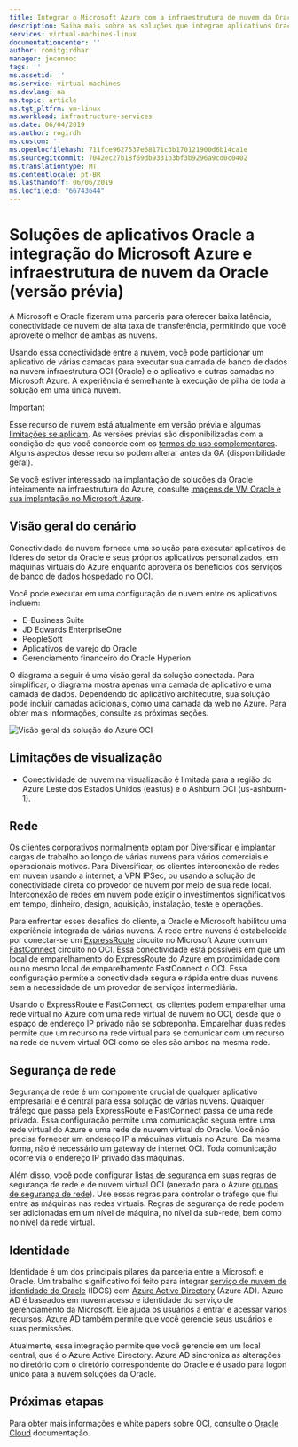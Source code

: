 ```yaml
---
title: Integrar o Microsoft Azure com a infraestrutura de nuvem da Oracle | Microsoft Docs
description: Saiba mais sobre as soluções que integram aplicativos Oracle em execução no Microsoft Azure com bancos de dados na nuvem infraestrutura OCI (Oracle).
services: virtual-machines-linux
documentationcenter: ''
author: romitgirdhar
manager: jeconnoc
tags: ''
ms.assetid: ''
ms.service: virtual-machines
ms.devlang: na
ms.topic: article
ms.tgt_pltfrm: vm-linux
ms.workload: infrastructure-services
ms.date: 06/04/2019
ms.author: rogirdh
ms.custom: ''
ms.openlocfilehash: 711fce9627537e68171c3b170121900d6b14ca1e
ms.sourcegitcommit: 7042ec27b18f69db9331b3bf3b9296a9cd0c0402
ms.translationtype: MT
ms.contentlocale: pt-BR
ms.lasthandoff: 06/06/2019
ms.locfileid: "66743644"
---
```

# <a name="oracle-application-solutions-integrating-microsoft-azure-and-oracle-cloud-infrastructure-preview"></a>Soluções de aplicativos Oracle a integração do Microsoft Azure e infraestrutura de nuvem da Oracle (versão prévia)

A Microsoft e Oracle fizeram uma parceria para oferecer baixa latência, conectividade de nuvem de alta taxa de transferência, permitindo que você aproveite o melhor de ambas as nuvens. 

Usando essa conectividade entre a nuvem, você pode particionar um aplicativo de várias camadas para executar sua camada de banco de dados na nuvem infraestrutura OCI (Oracle) e o aplicativo e outras camadas no Microsoft Azure. A experiência é semelhante à execução de pilha de toda a solução em uma única nuvem. 

> [!IMPORTANT]
> Esse recurso de nuvem está atualmente em versão prévia e algumas [limitações se aplicam](#preview-limitations). As versões prévias são disponibilizadas com a condição de que você concorde com os [termos de uso complementares](https://azure.microsoft.com/support/legal/preview-supplemental-terms/). Alguns aspectos desse recurso podem alterar antes da GA (disponibilidade geral).

Se você estiver interessado na implantação de soluções da Oracle inteiramente na infraestrutura do Azure, consulte [imagens de VM Oracle e sua implantação no Microsoft Azure](oracle-vm-solutions.md).

## <a name="scenario-overview"></a>Visão geral do cenário

Conectividade de nuvem fornece uma solução para executar aplicativos de líderes do setor da Oracle e seus próprios aplicativos personalizados, em máquinas virtuais do Azure enquanto aproveita os benefícios dos serviços de banco de dados hospedado no OCI. 

Você pode executar em uma configuração de nuvem entre os aplicativos incluem:

* E-Business Suite
* JD Edwards EnterpriseOne
* PeopleSoft
* Aplicativos de varejo do Oracle
* Gerenciamento financeiro do Oracle Hyperion

O diagrama a seguir é uma visão geral da solução conectada. Para simplificar, o diagrama mostra apenas uma camada de aplicativo e uma camada de dados. Dependendo do aplicativo architecutre, sua solução pode incluir camadas adicionais, como uma camada da web no Azure. Para obter mais informações, consulte as próximas seções.

![Visão geral da solução do Azure OCI](media/oracle-oci-overview/crosscloud.png)

## <a name="preview-limitations"></a>Limitações de visualização

* Conectividade de nuvem na visualização é limitada para a região do Azure Leste dos Estados Unidos (eastus) e o Ashburn OCI (us-ashburn-1).

## <a name="networking"></a>Rede

Os clientes corporativos normalmente optam por Diversificar e implantar cargas de trabalho ao longo de várias nuvens para vários comerciais e operacionais motivos. Para Diversificar, os clientes interconexão de redes em nuvem usando a internet, a VPN IPSec, ou usando a solução de conectividade direta do provedor de nuvem por meio de sua rede local. Interconexão de redes em nuvem pode exigir o investimentos significativos em tempo, dinheiro, design, aquisição, instalação, teste e operações. 

Para enfrentar esses desafios do cliente, a Oracle e Microsoft habilitou uma experiência integrada de várias nuvens. A rede entre nuvens é estabelecida por conectar-se um [ExpressRoute](../../../expressroute/expressroute-introduction.md) circuito no Microsoft Azure com um [FastConnect](https://docs.cloud.oracle.com/iaas/Content/Network/Concepts/fastconnectoverview.htm) circuito no OCI. Essa conectividade está possíveis em que um local de emparelhamento do ExpressRoute do Azure em proximidade com ou no mesmo local de emparelhamento FastConnect o OCI. Essa configuração permite a conectividade segura e rápida entre duas nuvens sem a necessidade de um provedor de serviços intermediária.

Usando o ExpressRoute e FastConnect, os clientes podem emparelhar uma rede virtual no Azure com uma rede virtual de nuvem no OCI, desde que o espaço de endereço IP privado não se sobreponha. Emparelhar duas redes permite que um recurso na rede virtual para se comunicar com um recurso na rede de nuvem virtual OCI como se eles são ambos na mesma rede.

## <a name="network-security"></a>Segurança de rede

Segurança de rede é um componente crucial de qualquer aplicativo empresarial e é central para essa solução de várias nuvens. Qualquer tráfego que passa pela ExpressRoute e FastConnect passa de uma rede privada. Essa configuração permite uma comunicação segura entre uma rede virtual do Azure e uma rede de nuvem virtual do Oracle. Você não precisa fornecer um endereço IP a máquinas virtuais no Azure. Da mesma forma, não é necessário um gateway de internet OCI. Toda comunicação ocorre via o endereço IP privado das máquinas.

Além disso, você pode configurar [listas de segurança](https://docs.cloud.oracle.com/iaas/Content/Network/Concepts/securitylists.htm) em suas regras de segurança de rede e de nuvem virtual OCI (anexado para o Azure [grupos de segurança de rede](../../../virtual-network/security-overview.md)). Use essas regras para controlar o tráfego que flui entre as máquinas nas redes virtuais. Regras de segurança de rede podem ser adicionadas em um nível de máquina, no nível da sub-rede, bem como no nível da rede virtual.
 
## <a name="identity"></a>Identidade

Identidade é um dos principais pilares da parceria entre a Microsoft e Oracle. Um trabalho significativo foi feito para integrar [serviço de nuvem de identidade do Oracle](https://docs.oracle.com/en/cloud/paas/identity-cloud/index.html) (IDCS) com [Azure Active Directory](../../../active-directory/index.yml) (Azure AD). Azure AD é baseados em nuvem acesso e identidade do serviço de gerenciamento da Microsoft. Ele ajuda os usuários a entrar e acessar vários recursos. Azure AD também permite que você gerencie seus usuários e suas permissões.

Atualmente, essa integração permite que você gerencie em um local central, que é o Azure Active Directory. Azure AD sincroniza as alterações no diretório com o diretório correspondente do Oracle e é usado para logon único para a nuvem soluções da Oracle.

## <a name="next-steps"></a>Próximas etapas

Para obter mais informações e white papers sobre OCI, consulte o [Oracle Cloud](https://docs.cloud.oracle.com/iaas/Content/home.htm) documentação.

